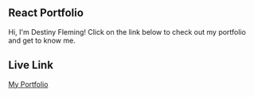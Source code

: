 ## React Portfolio

Hi, I'm Destiny Fleming! Click on the link below to check out my portfolio and get to know me.

## Live Link
[My Portfolio](https://destinyfleming.github.io/react-portfolio.github.io/)
